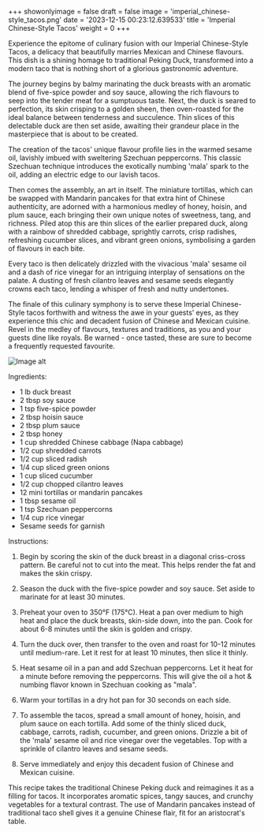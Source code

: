 +++ 
showonlyimage = false 
draft = false 
image = 'imperial_chinese-style_tacos.png'
date = '2023-12-15 00:23:12.639533' 
title = 'Imperial Chinese-Style Tacos' 
weight = 0
+++ 

<!--more-->

 
Experience the epitome of culinary fusion with our Imperial Chinese-Style Tacos, a delicacy that beautifully marries Mexican and Chinese flavours. This dish is a shining homage to traditional Peking Duck, transformed into a modern taco that is nothing short of a glorious gastronomic adventure.

The journey begins by balmy marinating the duck breasts with an aromatic blend of five-spice powder and soy sauce, allowing the rich flavours to seep into the tender meat for a sumptuous taste. Next, the duck is seared to perfection, its skin crisping to a golden sheen, then oven-roasted for the ideal balance between tenderness and succulence. Thin slices of this delectable duck are then set aside, awaiting their grandeur place in the masterpiece that is about to be created.

The creation of the tacos' unique flavour profile lies in the warmed sesame oil, lavishly imbued with sweltering Szechuan peppercorns. This classic Szechuan technique introduces the exotically numbing 'mala' spark to the oil, adding an electric edge to our lavish tacos.

Then comes the assembly, an art in itself. The miniature tortillas, which can be swapped with Mandarin pancakes for that extra hint of Chinese authenticity, are adorned with a harmonious medley of honey, hoisin, and plum sauce, each bringing their own unique notes of sweetness, tang, and richness. Piled atop this are thin slices of the earlier prepared duck, along with a rainbow of shredded cabbage, sprightly carrots, crisp radishes, refreshing cucumber slices, and vibrant green onions, symbolising a garden of flavours in each bite.

Every taco is then delicately drizzled with the vivacious 'mala' sesame oil and a dash of rice vinegar for an intriguing interplay of sensations on the palate. A dusting of fresh cilantro leaves and sesame seeds elegantly crowns each taco, lending a whisper of fresh and nutty undertones.

The finale of this culinary symphony is to serve these Imperial Chinese-Style tacos forthwith and witness the awe in your guests’ eyes, as they experience this chic and decadent fusion of Chinese and Mexican cuisine. Revel in the medley of flavours, textures and traditions, as you and your guests dine like royals. Be warned - once tasted, these are sure to become a frequently requested favourite. 

![Image alt](/imperial_chinese-style_tacos.png '300px')

Ingredients: 

- 1 lb duck breast 
- 2 tbsp soy sauce
- 1 tsp five-spice powder 
- 2 tbsp hoisin sauce
- 2 tbsp plum sauce
- 2 tbsp honey
- 1 cup shredded Chinese cabbage (Napa cabbage)
- 1/2 cup shredded carrots
- 1/2 cup sliced radish 
- 1/4 cup sliced green onions
- 1 cup sliced cucumber
- 1/2 cup chopped cilantro leaves
- 12 mini tortillas or mandarin pancakes
- 1 tbsp sesame oil
- 1 tsp Szechuan peppercorns
- 1/4 cup rice vinegar
- Sesame seeds for garnish

Instructions:

1. Begin by scoring the skin of the duck breast in a diagonal criss-cross pattern. Be careful not to cut into the meat. This helps render the fat and makes the skin crispy.

2. Season the duck with the five-spice powder and soy sauce. Set aside to marinate for at least 30 minutes. 

3. Preheat your oven to 350°F (175°C). Heat a pan over medium to high heat and place the duck breasts, skin-side down, into the pan. Cook for about 6-8 minutes until the skin is golden and crispy.

4. Turn the duck over, then transfer to the oven and roast for 10-12 minutes until medium-rare. Let it rest for at least 10 minutes, then slice it thinly.

5. Heat sesame oil in a pan and add Szechuan peppercorns. Let it heat for a minute before removing the peppercorns. This will give the oil a hot & numbing flavor known in Szechuan cooking as "mala".

6. Warm your tortillas in a dry hot pan for 30 seconds on each side. 

7. To assemble the tacos, spread a small amount of honey, hoisin, and plum sauce on each tortilla. Add some of the thinly sliced duck, cabbage, carrots, radish, cucumber, and green onions. Drizzle a bit of the 'mala' sesame oil and rice vinegar over the vegetables. Top with a sprinkle of cilantro leaves and sesame seeds.

8. Serve immediately and enjoy this decadent fusion of Chinese and Mexican cuisine.

This recipe takes the traditional Chinese Peking duck and reimagines it as a filling for tacos. It incorporates aromatic spices, tangy sauces, and crunchy vegetables for a textural contrast. The use of Mandarin pancakes instead of traditional taco shell gives it a genuine Chinese flair, fit for an aristocrat's table.
